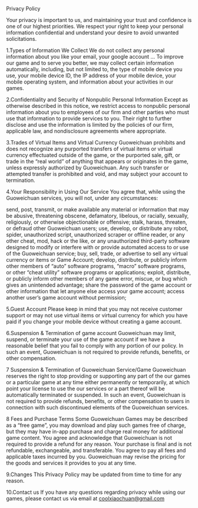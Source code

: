 Privacy Policy

Your privacy is important to us, and maintaining your trust and confidence is one of our highest priorities. We respect your right to keep your personal information confidential and understand your desire to avoid unwanted solicitations.

1.Types of Information We Collect
We do not collect any personal information about you like your email, your google account …
To improve our game and to serve you better, we may collect certain information automatically, including, but not limited to, the type of mobile device you use, your mobile device ID, the IP address of your mobile device, your mobile operating system, and information about your activities in our games.

2.Confidentiality and Security of Nonpublic Personal Information
Except as otherwise described in this notice, we restrict access to nonpublic personal information about you to employees of our firm and other parties who must use that information to provide services to you. Their right to further disclose and use the information is limited by the policies of our firm, applicable law, and nondisclosure agreements where appropriate.

3.Trades of Virtual Items and Virtual Currency
Guoweichuan prohibits and does not recognize any purported transfers of virtual items or virtual currency effectuated outside of the game, or the purported sale, gift, or trade in the “real world” of anything that appears or originates in the game, unless expressly authorized by Guoweichuan. Any such transfer or attempted transfer is prohibited and void, and may subject your account to termination.

4.Your Responsibility in Using Our Service
You agree that, while using the Guoweichuan services, you will not, under any circumstances:

send, post, transmit, or make available any material or information that may be abusive, threatening obscene, defamatory, libelous, or racially, sexually, religiously, or otherwise objectionable or offensive;
stalk, harass, threaten, or defraud other Guoweichuan users;
use, develop, or distribute any robot, spider, unauthorized script, unauthorized scraper or offline reader, or any other cheat, mod, hack or the like, or any unauthorized third-party software designed to modify or interfere with or provide automated access to or use of the Guoweichuan service;
buy, sell, trade, or advertise to sell any virtual currency or items or Game Account;
develop, distribute, or publicly inform other members of “auto” software programs, “macro” software programs, or other “cheat utility” software programs or applications;
exploit, distribute, or publicly inform other members of any game error, miscue, or bug which gives an unintended advantage;
share the password of the game account or other information that let anyone else access your game account;
access another user’s game account without permission;

5.Guest Account
Please keep in mind that you may not receive customer support or may not use virtual items or virtual currency for which you have paid if you change your mobile device without creating a game account.

6.Suspension & Termination of game account
Guoweichuan may limit, suspend, or terminate your use of the game account if we have a reasonable belief that you fail to comply with any portion of our policy. In such an event, Guoweichuan is not required to provide refunds, benefits, or other compensation.

7 Suspension & Termination of Guoweichuan Service/Game
Guoweichuan reserves the right to stop providing or supporting any part of the our games or a particular game at any time either permanently or temporarily, at which point your license to use the our services or a part thereof will be automatically terminated or suspended. In such an event, Guoweichuan is not required to provide refunds, benefits, or other compensation to users in connection with such discontinued elements of the Guoweichuan services.

8 Fees and Purchase Terms
Some Guoweichuan Games may be described as a “free game”, you may download and play such games free of charge, but they may have in-app purchase and charge real money for additional game content. You agree and acknowledge that Guoweichuan is not required to provide a refund for any reason. Your purchase is final and is not refundable, exchangeable, and transferable.
You agree to pay all fees and applicable taxes incurred by you. Guoweichuan may revise the pricing for the goods and services it provides to you at any time.

9.Changes
This Privacy Policy may be updated from time to time for any reason.

10.Contact us
If you have any questions regarding privacy while using our games, please contact us via email at coolxiaochuan@gmail.com
